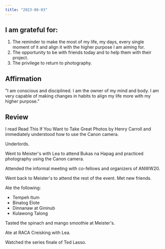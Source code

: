 ```yaml
---
title: "2023-06-03"
---
```

## I am grateful for:
1. The reminder to make the most of my life, my days, every single moment of it and align it with the higher purpose I am aiming for.
2. The opportunity to be with friends today and to help them with their project.
3. The privilege to return to photography.

## Affirmation

"I am conscious and disciplined. I am the owner of my mind and body. I am very capable of making changes in habits to align my life more with my higher purpose."

## Review

I read Read This If You Want to Take Great Photos by Henry Carroll and immediately understood how to use the Canon camera.

Underlords.

Went to Meister's with Lea to attend Bukas na Hapag and practiced photography using the Canon camera.

Attended the informal meeting with co-fellows and organizers of ANWW20.

Went back to Meister's to attend the rest of the event. Met new friends.

Ate the following:
- Tempeh Itum
- Binatog Elote
- Dinnanaw at Gininub
- Kulawong Talong

Tasted the spinach and mango smoothie at Meister's.

Ate at RACA Creisking with Lea.

Watched the series finale of Ted Lasso.
